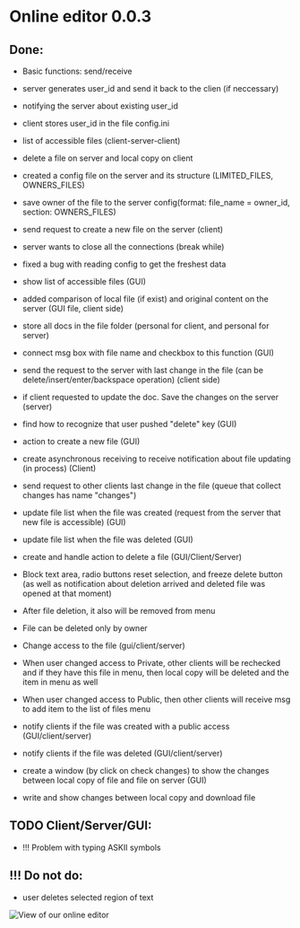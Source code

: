 # Online editor 0.0.3
## Done:
* Basic functions: send/receive
* server generates user_id and send it back to the clien (if neccessary)
* notifying the server about existing user_id
* client stores user_id in the file config.ini
* list of accessible files (client-server-client)
* delete a file on server and local copy on client
* created a config file on the server and its structure (LIMITED_FILES, OWNERS_FILES)
* save owner of the file to the server config(format: file_name = owner_id, section: OWNERS_FILES)
* send request to create a new file on the server (client)
* server wants to close all the connections (break while)
* fixed a bug with reading config to get the freshest data
* show list of accessible files (GUI)
* added comparison of local file (if exist) and original content on the server (GUI file, client side)
* store all docs in the file folder (personal for client, and personal for server)
* connect msg box with file name and checkbox to this function (GUI)
* send the request to the server with last change in the file (can be delete/insert/enter/backspace operation) (client side)
* if client requested to update the doc. Save the changes on the server (server)
* find how to recognize that user pushed "delete" key (GUI)
* action to create a new file (GUI)
* create asynchronous receiving to receive notification about file updating (in process) (Client)
* send request to other clients last change in the file (queue that collect changes has name "changes")


* update file list when the file was created (request from the server that new file is accessible) (GUI)
* update file list when the file was deleted (GUI)
* create and handle action to delete a file (GUI/Client/Server)
* Block text area, radio buttons reset selection, and freeze delete button (as well as notification about deletion arrived and deleted file was opened at that moment)
* After file deletion, it also will be removed from menu
* File can be deleted only by owner
* Change access to the file (gui/client/server)
* When user changed access to Private, other clients will be rechecked and if they have this file in menu, then local copy will be deleted and the item in menu as well
* When user changed access to Public, then other clients will receive msg to add item to the list of files menu
* notify clients if the file was created with a public access (GUI/client/server)
* notify clients if the file was deleted (GUI/client/server)
* create a window (by click on check changes) to show the changes between local copy of file and file on server (GUI)
* write and show changes between local copy and download file

## TODO Client/Server/GUI:
* !!! Problem with typing ASKII symbols


## !!! Do not do:
* user deletes selected region of text

![View of our online editor](http://clip2net.com/clip/m527982/98895-clip-176kb.png)

